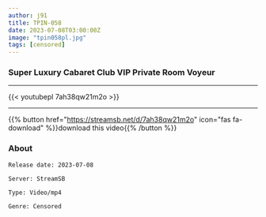 ```yaml
---
author: j91
title: TPIN-058
date: 2023-07-08T03:00:00Z
image: "tpin058pl.jpg"
tags: [censored]
---
```


###  Super Luxury Cabaret Club VIP Private Room Voyeur
___

{{< youtubepl 7ah38qw21m2o >}}
___

{{% button href="https://streamsb.net/d/7ah38qw21m2o" icon="fas fa-download" %}}download this video{{% /button %}}
### About

`Release date: 2023-07-08`

`Server: StreamSB`

`Type: Video/mp4`

`Genre:	Censored`